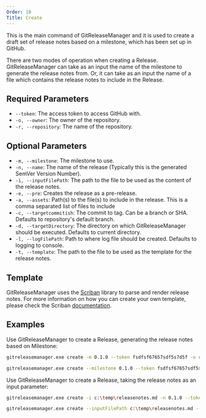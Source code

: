 ```yaml
---
Order: 10
Title: Create
---
```


This is the main command of GitReleaseManager and it is used to create a draft
set of release notes based on a milestone, which has been set up in GitHub.

There are two modes of operation when creating a Release. GitReleaseManager can
take as an input the name of the milestone to generate the release notes from.
Or, it can take as an input the name of a file which contains the release notes
to include in the Release.

## **Required Parameters**

- `--token`: The access token to access GitHub with.
- `-o, --owner`: The owner of the repository.
- `-r, --repository`: The name of the repository.

## **Optional Parameters**

- `-m, --milestone`: The milestone to use.
- `-n, --name`: The name of the release (Typically this is the generated SemVer
    Version Number).
- `-i, --inputFilePath`: The path to the file to be used as the content of the
    release notes.
- `-e, --pre`: Creates the release as a pre-release.
- `-a, --assets`: Path(s) to the file(s) to include in the release. This is a
    comma separated list of files to include
- `-c, --targetcommitish`: The commit to tag. Can be a branch or SHA. Defaults
    to repository's default branch.
- `-d, --targetDirectory`: The directory on which GitReleaseManager should be
    executed. Defaults to current directory.
- `-l, --logFilePath`: Path to where log file should be created. Defaults to
    logging to console.
- `-t, --template`: The path to the file to be used as the template for the
    release notes.

## **Template**

GitReleaseManager uses the [Scriban](https://github.com/lunet-io/scriban)
library to parse and render release notes. For more information on how you can
create your own template, please check the Scriban
[documentation](https://github.com/lunet-io/scriban/tree/master/doc).

## **Examples**

Use GitReleaseManager to create a Release, generating the release notes based on
Milestone:

```bash
gitreleasemanager.exe create -m 0.1.0 --token fsdfsf67657sdf5s7d5f -o repoOwner -r repo

gitreleasemanager.exe create --milestone 0.1.0 --token fsdfsf67657sdf5s7d5f --owner repoOwner --repository repo
```

Use GitReleaseManager to create a Release, taking the release notes as an input parameter:

```bash
gitreleasemanager.exe create -i c:\temp\releasenotes.md -n 0.1.0 --token fsdfsf67657sdf5s7d5f -o repoOwner -r repo

gitreleasemanager.exe create --inputFilePath c:\temp\releasenotes.md --name 0.1.0 --token fsdfsf67657sdf5s7d5f --owner repoOwner --repository repo
```
